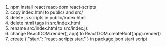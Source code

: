 1. npm install react react-dom react-scripts
2. copy index.html to public/ and src/
3. delete js scripts in public/index.html
4. delete html tags in src/index.html
5. rename src/index.html to src/index.js
6. change ReactDOM.render(<Homepage />, app) to ReactDOM.createRoot(app).render(<Homepage />)
7. create { "start": "react-scripts start" } in package.json start script